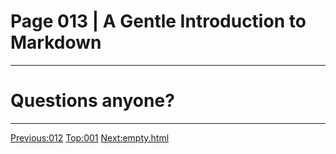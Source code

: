 # Page 013 | A Gentle Introduction to Markdown
***

# Questions anyone?

***

[Previous:012](012-markdown_cheat_sheet.md) [Top:001](001-intro_bio.md) [Next:empty.html](empty.html)
